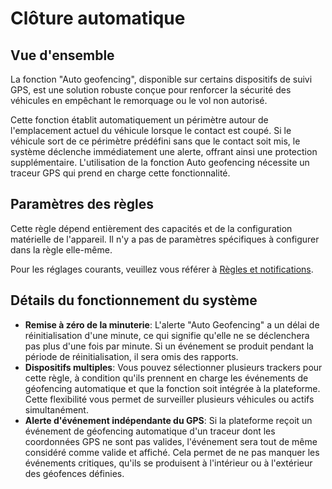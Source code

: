 # Clôture automatique

## Vue d'ensemble

La fonction "Auto geofencing", disponible sur certains dispositifs de suivi GPS, est une solution robuste conçue pour renforcer la sécurité des véhicules en empêchant le remorquage ou le vol non autorisé.

Cette fonction établit automatiquement un périmètre autour de l'emplacement actuel du véhicule lorsque le contact est coupé. Si le véhicule sort de ce périmètre prédéfini sans que le contact soit mis, le système déclenche immédiatement une alerte, offrant ainsi une protection supplémentaire. L'utilisation de la fonction Auto geofencing nécessite un traceur GPS qui prend en charge cette fonctionnalité.

## Paramètres des règles

Cette règle dépend entièrement des capacités et de la configuration matérielle de l'appareil. Il n'y a pas de paramètres spécifiques à configurer dans la règle elle-même.

Pour les réglages courants, veuillez vous référer à [Règles et notifications](../../regles-et-notifications.md).

## Détails du fonctionnement du système

- **Remise à zéro de la minuterie**: L'alerte "Auto Geofencing" a un délai de réinitialisation d'une minute, ce qui signifie qu'elle ne se déclenchera pas plus d'une fois par minute. Si un événement se produit pendant la période de réinitialisation, il sera omis des rapports.
- **Dispositifs multiples**: Vous pouvez sélectionner plusieurs trackers pour cette règle, à condition qu'ils prennent en charge les événements de géofencing automatique et que la fonction soit intégrée à la plateforme. Cette flexibilité vous permet de surveiller plusieurs véhicules ou actifs simultanément.
- **Alerte d'événement indépendante du GPS**: Si la plateforme reçoit un événement de géofencing automatique d'un traceur dont les coordonnées GPS ne sont pas valides, l'événement sera tout de même considéré comme valide et affiché. Cela permet de ne pas manquer les événements critiques, qu'ils se produisent à l'intérieur ou à l'extérieur des géofences définies.